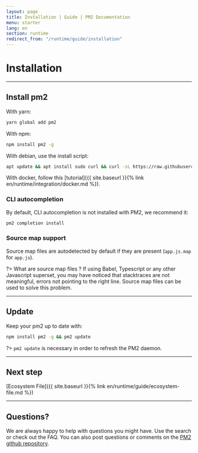 ```yaml
---
layout: page
title: Installation | Guide | PM2 Documentation
menu: starter
lang: en
section: runtime
redirect_from: "/runtime/guide/installation"
---
```


# Installation

---

## Install pm2

With yarn:
```bash
yarn global add pm2
```

With npm:
```bash
npm install pm2 -g
```

With debian, use the install script:
```bash
apt update && apt install sudo curl && curl -sL https://raw.githubusercontent.com/Unitech/pm2/master/packager/setup.deb.sh | sudo -E bash -
```

With docker, follow this [tutorial]({{ site.baseurl }}{% link en/runtime/integration/docker.md %}).

### CLI autocompletion

By default, CLI autocompletion is not installed with PM2, we recommend it:

```bash
pm2 completion install
```

### Source map support

Source map files are autodetected by default if they are present (`app.js.map` for `app.js`).

?> What are source map files ? If using Babel, Typescript or any other Javascript superset, you may have noticed that stacktraces are not meaningful, errors not pointing to the right line. Source map files can be used to solve this problem.

---

## Update

Keep your pm2 up to date with:

```bash
npm install pm2 -g && pm2 update
```

?> `pm2 update` is necessary in order to refresh the PM2 daemon.

---

## Next step

[Ecosystem File]({{ site.baseurl }}{% link en/runtime/guide/ecosystem-file.md %})

---

## Questions?

We are always happy to help with questions you might have. Use the search or check out the FAQ. You can also post questions or comments on the [PM2 github repository](https://github.com/Unitech/pm2/issues).
